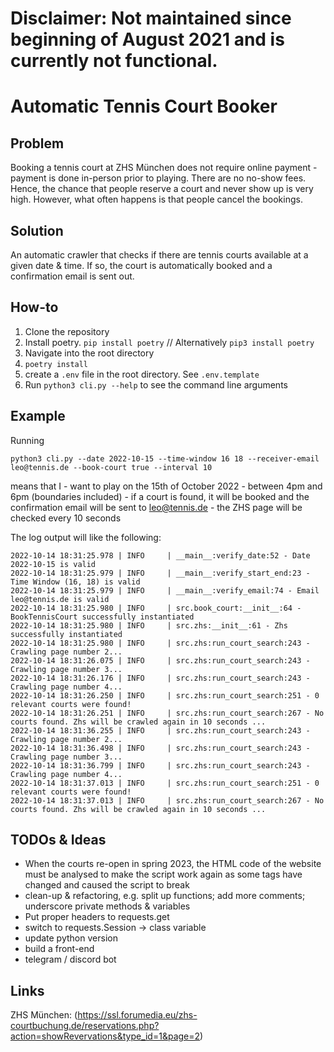 # Disclaimer: Not maintained since beginning of August 2021 and is currently not functional.
# Automatic Tennis Court Booker
## Problem
Booking a tennis court at ZHS München does not require online payment - payment is done in-person prior to playing. There are no no-show fees. Hence, the chance that people reserve a court and never show up is very high. However, what often happens is that people cancel the bookings.

## Solution
An automatic crawler that checks if there are tennis courts available at a given date & time. If so, the court is automatically booked and a confirmation email is sent out.

## How-to
1. Clone the repository
2. Install poetry. `pip install poetry` // Alternatively `pip3 install poetry`
3. Navigate into the root directory
4. `poetry install`
5. create a `.env` file in the root directory. See `.env.template`
6. Run `python3 cli.py --help` to see the command line arguments

## Example
Running

`python3 cli.py --date 2022-10-15 --time-window 16 18 --receiver-email leo@tennis.de --book-court true --interval 10`

means that I
	- want to play on the 15th of October 2022
	- between 4pm and 6pm (boundaries included)
	- if a court is found, it will be booked and the confirmation email will be sent to leo@tennis.de
	- the ZHS page will be checked every 10 seconds
 
The log output will like the following:
```
2022-10-14 18:31:25.978 | INFO     | __main__:verify_date:52 - Date 2022-10-15 is valid
2022-10-14 18:31:25.979 | INFO     | __main__:verify_start_end:23 - Time Window (16, 18) is valid
2022-10-14 18:31:25.979 | INFO     | __main__:verify_email:74 - Email leo@tennis.de is valid
2022-10-14 18:31:25.980 | INFO     | src.book_court:__init__:64 - BookTennisCourt successfully instantiated
2022-10-14 18:31:25.980 | INFO     | src.zhs:__init__:61 - Zhs successfully instantiated
2022-10-14 18:31:25.980 | INFO     | src.zhs:run_court_search:243 - Crawling page number 2...
2022-10-14 18:31:26.075 | INFO     | src.zhs:run_court_search:243 - Crawling page number 3...
2022-10-14 18:31:26.176 | INFO     | src.zhs:run_court_search:243 - Crawling page number 4...
2022-10-14 18:31:26.250 | INFO     | src.zhs:run_court_search:251 - 0 relevant courts were found!
2022-10-14 18:31:26.251 | INFO     | src.zhs:run_court_search:267 - No courts found. Zhs will be crawled again in 10 seconds ...
2022-10-14 18:31:36.255 | INFO     | src.zhs:run_court_search:243 - Crawling page number 2...
2022-10-14 18:31:36.498 | INFO     | src.zhs:run_court_search:243 - Crawling page number 3...
2022-10-14 18:31:36.799 | INFO     | src.zhs:run_court_search:243 - Crawling page number 4...
2022-10-14 18:31:37.013 | INFO     | src.zhs:run_court_search:251 - 0 relevant courts were found!
2022-10-14 18:31:37.013 | INFO     | src.zhs:run_court_search:267 - No courts found. Zhs will be crawled again in 10 seconds ...
```

## TODOs & Ideas
- When the courts re-open in spring 2023, the HTML code of the website must be analysed to make the script work again as some tags have changed and caused the script to break
- clean-up & refactoring, e.g. split up functions; add more comments; underscore private methods & variables
- Put proper headers to requests.get
- switch to requests.Session -> class variable
- update python version
- build a front-end
- telegram / discord bot

## Links
ZHS München: (https://ssl.forumedia.eu/zhs-courtbuchung.de/reservations.php?action=showRevervations&type_id=1&page=2) 
